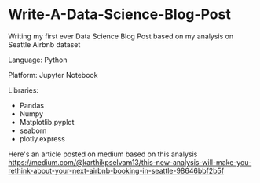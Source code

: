 # Write-A-Data-Science-Blog-Post

Writing my first ever Data Science Blog Post based on my analysis on Seattle Airbnb dataset


Language: Python

Platform: Jupyter Notebook

Libraries:
* Pandas
* Numpy
* Matplotlib.pyplot
* seaborn
* plotly.express


Here's an article posted on medium based on this analysis 
https://medium.com/@karthikpselvam13/this-new-analysis-will-make-you-rethink-about-your-next-airbnb-booking-in-seattle-98646bbf2b5f
